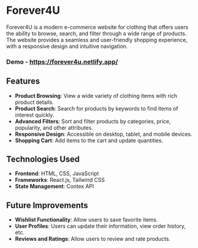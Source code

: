 # Forever4U

Forever4U is a modern e-commerce website for clothing that offers users the ability to browse, search, and filter through a wide range of products. The website provides a seamless and user-friendly shopping experience, with a responsive design and intuitive navigation.

### Demo - https://forever4u.netlify.app/


## Features

- **Product Browsing**: View a wide variety of clothing items with rich product details.
- **Product Search**: Search for products by keywords to find items of interest quickly.
- **Advanced Filters**: Sort and filter products by categories, price, popularity, and other attributes.
- **Responsive Design**: Accessible on desktop, tablet, and mobile devices.
- **Shopping Cart**: Add items to the cart and update quantities.

## Technologies Used

- **Frontend**: HTML, CSS, JavaScript
- **Frameworks**: React.js, Tailwind CSS
- **State Management**: Contex API

 ## Future Improvements

- **Wishlist Functionality**: Allow users to save favorite items.
- **User Profiles**: Users can update their information, view order history, etc.
- **Reviews and Ratings**: Allow users to review and rate products.




